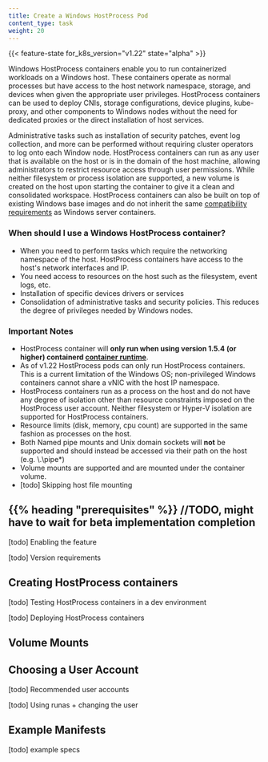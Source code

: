 ```yaml
---
title: Create a Windows HostProcess Pod
content_type: task
weight: 20
---
```


<!-- overview -->

{{< feature-state for_k8s_version="v1.22" state="alpha" >}}

Windows HostProcess containers enable you to run containerized 
 workloads on a Windows host. These containers operate as 
normal processes but have access to the host network namespace, 
storage, and devices when given the appropriate user privileges. 
HostProcess containers can be used to deploy CNIs, 
storage configurations, device plugins, kube-proxy, and other 
components to Windows nodes without the need for dedicated proxies or 
the direct installation of host services.

Administrative tasks such as installation of security patches, event 
log collection, and more can be performed without requiring cluster operators to 
log onto each Window node. HostProcess containers can run as any user that is 
available on the host or is in the domain of the host machine, allowing administrators 
to restrict resource access through user permissions. While neither filesystem or process 
isolation are supported, a new volume is created on the host upon starting the container 
to give it a clean and consolidated workspace. HostProcess containers can also be built on 
top of existing Windows base images and do not inherit the same 
[compatibility requirements](https://docs.microsoft.com/virtualization/windowscontainers/deploy-containers/version-compatibility) as Windows server containers.

### When should I use a Windows HostProcess container?

- When you need to perform tasks which require the networking namespace of the host. 
HostProcess containers have access to the host's network interfaces and IP.
- You need access to resources on the host such as the filesystem, event logs, etc.
- Installation of specific devices drivers or services
- Consolidation of administrative tasks and security policies. This reduces the degree of 
privileges needed by Windows nodes.

### Important Notes

- HostProcess container will **only run when using version 1.5.4 (or higher) containerd [container runtime](https://kubernetes.io/docs/setup/production-environment/container-runtimes/)**.
- As of v1.22 HostProcess pods can only run HostProcess containers. This is a current limitation
 of the Windows OS; non-privileged Windows containers cannot share a vNIC with the host IP namespace.
- HostProcess containers run as a process on the host and do not have any degree of 
isolation other than resource constraints imposed on the HostProcess user account. Neither 
filesystem or Hyper-V isolation are supported for HostProcess containers.
- Resource limits (disk, memory, cpu count) are supported in the same fashion as processes 
on the host.
- Both Named pipe mounts and Unix domain sockets will **not** be supported and should instead be accessed via their 
path on the host (e.g. \\.\pipe\*)
- Volume mounts are supported and are mounted under the container volume.
- [todo] Skipping host file mounting

 ## {{% heading "prerequisites" %}} //TODO, might have to wait for beta implementation completion
[todo] Enabling the feature

[todo] Version requirements

## Creating HostProcess containers

[todo] Testing HostProcess containers in a dev environment

[todo] Deploying HostProcess containers

## Volume Mounts

## Choosing a User Account

[todo] Recommended user accounts

[todo] Using runas + changing the user

## Example Manifests

[todo] example specs
